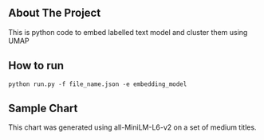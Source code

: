 ## About The Project
This is python code to embed labelled text model and cluster them using UMAP

## How to run
`python run.py -f file_name.json -e embedding_model`

## Sample Chart
This chart was generated using all-MiniLM-L6-v2 on a set of medium titles.


